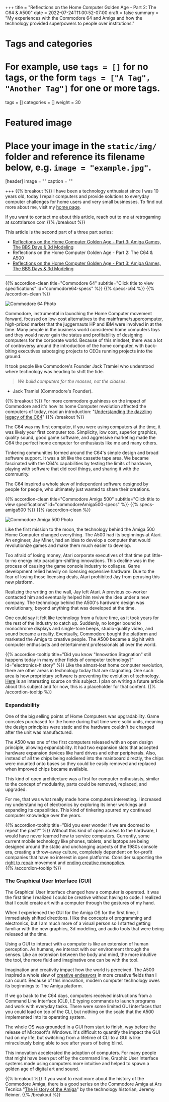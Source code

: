 +++
title = "Reflections on the Home Computer Golden Age - Part 2: The C64 & A500"
date = 2022-07-24T11:00:52-07:00
draft = false
summary = "My experiences with the Commodore 64 and Amiga and how the technology provided superpowers to people over institutions."
# Tags and categories
# For example, use `tags = []` for no tags, or the form `tags = ["A Tag", "Another Tag"]` for one or more tags.
tags = []
categories = []
weight = 30
# Featured image
# Place your image in the `static/img/` folder and reference its filename below, e.g. `image = "example.jpg"`.
[header]
image = ""
caption = ""

+++
{{% breakout %}}
I have been a technology enthusiast since I was 10 years old, today I repair computers and provide solutions to everyday computer challenges for home users and very small businesses. To find out more about me, visit my [home page](https://scottrlarson.com). 

If you want to contact me about this article, reach out to me at retrogaming at scottrlarson.com
{{% /breakout %}}

This article is the second part of a three part series:

- [Reflections on the Home Computer Golden Age - Part 3: Amiga Games, The BBS Days & 3d Modeling](/memorials/memorial-my-home-computer-reflections-part-1/)
- Reflections on the Home Computer Golden Age - Part 2: The C64 & A500
- [Reflections on the Home Computer Golden Age - Part 3: Amiga Games, The BBS Days & 3d Modeling](/memorials/memorial-my-home-computer-reflections-part-3/)

---

{{% accordion-clean title="Commodore 64" subtitle="Click title to view specifications" id="commodore64-specs" %}}
{{% specs-c64 %}}
{{% /accordion-clean %}}

![Commodore 64 Photo](/img/memorials/personal-computers/commodore64-perpective-view-blue-background.jpg)

Commodore, instrumental in launching the Home Computer movement forward, focused on low-cost alternatives to the mainframe/supercomputer, high-priced market that the juggernauts HP and IBM were involved in at the time. Many people in the business world considered home computers toys and they would never gain the status and profitability of designing computers for the corporate world. Because of this mindset, there was a lot of controversy around the introduction of the home computer, with back-biting executives sabotaging projects to CEOs running projects into the ground. 

It took people like Commodore's Founder Jack Tramiel who understood where technology was heading to shift the tide.

>*We build computers for the masses, not the classes*.  
- Jack Tramiel (Commodore's Founder).

{{% breakout %}}
For more commodore gushiness on the impact of Commodore and it's how its home Computer revolution affected the computers of today, read an introduction: "[Understanding the dazzling legacy of the C64](https://www.bitmapbooks.com/blogs/news/back-to-basic-understanding-the-dazzling-legacy-of-the-commodore-64)"
{{% /breakout %}}

The C64 was my first computer, if you were using computers at the time, it was likely your first computer too. Simplicity, low cost, superior graphics, quality sound, good game software, and aggressive marketing made the C64 the perfect home computer for enthusiasts like me and many others.

Tinkering communities formed around the C64's simple design and broad software support. It was a bit like the cassette tape area. We became fascinated with the C64's capabilities by testing the limits of hardware, playing with software that did cool things, and sharing it with the community.

The C64 inspired a whole slew of independent software designed by people for people, who ultimately just wanted to share their creations. 

{{% accordion-clean title="Commodore Amiga 500" subtitle="Click title to view specifications" id="commodoreAmiga500-specs" %}}
{{% specs-amiga500 %}}
{{% /accordion-clean %}}

![Commodore Amiga 500 Photo](/img/memorials/personal-computers/commodore-amiga-500-old-school.webp)

Like the first mission to the moon, the technology behind the Amiga 500 Home Computer changed everything. The A500 had its beginnings at Atari. An engineer, Jay Miner, had an idea to develop a computer that would revolutionize games and make them much easier to develop. 

Too afraid of losing money, Atari corporate executives of that time put little-to-no energy into paradigm-shifting innovations. This decline was in the process of causing the game console industry to collapse. Game development relied heavily on licensing expensive hardware. Due to the fear of losing those licensing deals, Atari prohibited Jay from perusing this new platform. 

Realizing the writing on the wall, Jay left Atari. A previous co-worker contacted him and eventually helped him revive the idea under a new company. The technology behind the A500's hardware design was revolutionary, beyond anything that was developed at the time. 

One could say it felt like technology from a future time, as it took years for the rest of the industry to catch up. Suddenly, no longer bound to monochrome displays and single-tone beeps, studio-quality video, and sound became a reality.  Eventually, Commodore bought the platform and marketed the Amiga to creative people. The A500 became a big hit with computer enthusiasts and entertainment professionals all over the world.

{{% accordion-tooltip title="Did you know \"Innovation Stagnation\" still happens today in many other fields of computer technology?" id="electronics-history" %}}
Like the almost-lost home computer revolution, there are other areas in technology today that are stagnating. One such area is how proprietary software is preventing the evolution of technology. [Here](https://ipwatchdog.com/2022/08/28/software-ownership-is-killing-innovation-controversial-author-calls-for-a-reboot/id=151077/) is an interesting source on this subject. I plan on writing a future article about this subject and for now, this is a placeholder for that content.
{{% /accordion-tooltip %}}

### Expandability
One of the big selling points of Home Computers was upgradability. Game consoles purchased for the home during that time were solid units, meaning the design principles were static and the hardware couldn't be changed after the unit was manufactured.

The A500 was one of the first computers released with an open design principle, allowing expandability. It had two expansion slots that accepted hardware expansion devices like hard drives and other peripherals. Also, instead of all the chips being soldiered into the mainboard directly, the chips were mounted onto bases so they could be easily removed and replaced when improved chips became available. 

This kind of open architecture was a first for computer enthusiasts, similar to the concept of modularity, parts could be removed, replaced, and upgraded. 

For me, that was what really made home computers interesting. I increased my understanding of electronics by exploring its inner workings and expanding its capabilities. This kind of tinkering spurred my continued computer knowledge over the years.

{{% accordion-tooltip title="Did you ever wonder if we are doomed to repeat the past?" %}}
Without this kind of open access to the hardware, I would have never learned how to service computers. Currently, some current mobile technology like phones, tablets, and laptops are being designed around the static and unchanging aspects of the  1980s console era, creating a throw-away culture, completely dependent on for-profit companies that have no interest in open platforms. Consider supporting the [right to repair](https://www.repair.org/stand-up) movement and [ending creative monopolies](https://www.endcreativemonopolies.com/).  
{{% /accordion-tooltip %}}

### The Graphical User Interface (GUI)
The Graphical User Interface changed how a computer is operated. It was the first time I realized I could be creative without having to code. I realized that I could create art with a computer through the gestures of my hand. 

When I experienced the GUI for the Amiga OS for the first time, I immediately shifted directions. I like the concepts of programming and electronics, but I am much more of a visual person so I started getting familiar with the new graphics, 3d modeling, and audio tools that were being released at the time.

Using a GUI to interact with a computer is like an extension of human perception. As humans, we interact with our environment through the senses. Like an extension between the body and mind, the more intuitive the tool, the more fluid and imaginative one can be with the tool. 

Imagination and creativity impact how the world is perceived. The A500 inspired a whole slew of [creative endeavors](https://www.indiegamewebsite.com/2018/10/19/the-complete-history-of-indie-games/) in more creative fields than I can count. Because of this innovation, modern computer technology owes its beginnings to The Amiga platform. 

If we go back to the C64 days, computers received instructions from a Command Line Interface (CLI), I.E typing commands to launch programs and work with everyday tasks. There were some limited GUI interfaces that you could load on top of the CLI, but nothing on the scale that the A500 implemented into its operating system. 

The whole OS was grounded in a GUI from start to finish, way before the release of Microsoft's Windows. It's difficult to quantify the impact the GUI had on my life, but switching from a lifetime of CLI to a GUI is like miraculously being able to see after years of being blind. 

This innovation accelerated the adoption of computers.  For many people that might have been put off by the command line, Graphic User Interface systems made using computers more intuitive and helped to spawn a golden age of digital art and sound. 

{{% breakout %}}
If you want to read more about the history of the Commodore Amiga, there is a good series on the Commodore Amiga at Ars Tecnica "[The History of the Amiga](https://arstechnica.com/series/history-of-the-amiga/)" by the technology historian, Jeremy Reimer.
{{% /breakout %}}  
